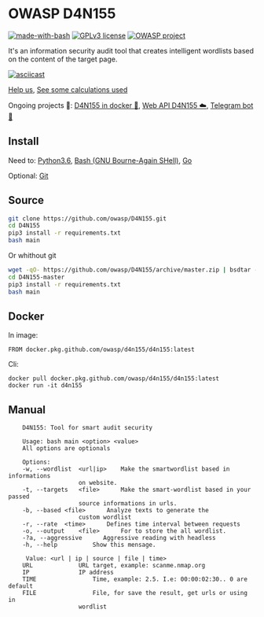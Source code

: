# OWASP D4N155 
[![made-with-bash](https://img.shields.io/badge/Made%20with-Bash-1f425f.svg)](https://github.com/OWASP/D4N155/search?l=shell) [![GPLv3 license](https://img.shields.io/badge/License-GPLv3-blue.svg)](https://github.com/OWASP/D4N155/blob/master/LICENSE) [![OWASP project](https://img.shields.io/badge/Project-OWASP-1f425f)](https://github.com/OWASP)

It's an information security audit tool that creates intelligent wordlists based on the content of the target page.

[![asciicast](https://asciinema.org/a/294029.svg)](https://asciinema.org/a/294029)

[Help us](https://www.owasp.org/www-project-d4n155/#div-contributing), [See some calculations used](https://www.owasp.org/www-project-d4n155/#div-operations)

Ongoing projects :construction_worker:: [D4N155 in docker :gift:](https://github.com/OWASP/D4N155/tree/docker), [Web API D4N155 :cloud:](https://github.com/OWASP/D4N155/tree/api), [Telegram bot :robot:](https://t.me/D4N155_bot)

## Install
Need to: [Python3.6](https://realpython.com/installing-python/), [Bash (GNU Bourne-Again SHell)](https://www.gnu.org/software/bash/#download), [Go](https://golang.org/dl/)

Optional: [Git](https://git-scm.com/book/en/v2/Getting-Started-Installing-Git)
## Source

```bash
git clone https://github.com/owasp/D4N155.git
cd D4N155
pip3 install -r requirements.txt
bash main
```
Or whithout git

```bash
wget -qO- https://github.com/owasp/D4N155/archive/master.zip | bsdtar -xf-
cd D4N155-master
pip3 install -r requirements.txt
bash main
```
## Docker

In image:
```docker
FROM docker.pkg.github.com/owasp/d4n155/d4n155:latest
```
Cli:
```docker
docker pull docker.pkg.github.com/owasp/d4n155/d4n155:latest
docker run -it d4n155
```

## Manual
```
    D4N155: Tool for smart audit security

    Usage: bash main <option> <value>
    All options are optionals

    Options:
	-w, --wordlist	<url|ip>	Make the smartwordlist based in informations
					on website.
	-t, --targets	<file>  	Make the smart-wordlist based in your passed
					source informations in urls.
	-b, --based	<file>		Analyze texts to generate the
					custom wordlist
	-r, --rate	<time>		Defines time interval between requests
	-o, --output	<file>		For to store the all wordlist.
  	-?a, --aggressive      Aggressive reading with headless
	-h, --help			Show this mensage.

     Value: <url | ip | source | file | time>
	URL				URL target, example: scanme.nmap.org
	IP				IP address
	TIME				Time, example: 2.5. I.e: 00:00:02:30.. 0 are default
	FILE				File, for save the result, get urls or using in
					wordlist
```
